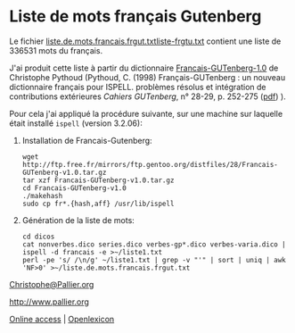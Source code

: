 # Liste de mots français Gutenberg

Le fichier [liste.de.mots.francais.frgut.txtliste-frgtu.txt](liste.de.mots.francais.frgut.txt) contient une liste de 336531 mots du français.

J'ai produit cette liste à partir du dictionnaire [Francais-GUTenberg-1.0](Francais-Gutenberg-reference.pdf) de Christophe Pythoud (Pythoud, C. (1998) Français-GUTenberg : un nouveau dictionnaire français pour ISPELL. problèmes résolus et intégration de contributions extérieures _Cahiers GUTenberg_,  n° 28-29, p. 252-275 ([pdf](http://cahiers.gutenberg.eu.org/cg-bin/article/CG_1998___28-29_252_0.pdf))
). 

Pour cela j'ai appliqué la procédure suivante, sur une machine sur laquelle était installé `ispell` (version 3.2.06):

1.  Installation de Francais-Gutenberg:

        wget http://ftp.free.fr/mirrors/ftp.gentoo.org/distfiles/28/Francais-GUTenberg-v1.0.tar.gz
        tar xzf Francais-GUTenberg-v1.0.tar.gz
        cd Francais-GUTenberg-v1.0
        ./makehash
        sudo cp fr*.{hash,aff} /usr/lib/ispell

2.  Génération de la liste de mots:

        cd dicos
        cat nonverbes.dico series.dico verbes-gp*.dico verbes-varia.dico | ispell -d francais -e >~/liste1.txt
        perl -pe 's/ /\n/g' ~/liste1.txt | grep -v "'" | sort | uniq | awk 'NF>0' >~/liste.de.mots.francais.frgut.txt




<Christophe@Pallier.org>

<http://www.pallier.org>


[Online access](http://www.lexique.org/shiny/openlexicon) | [Openlexicon](http://chrplr.github.io/openlexicon)
